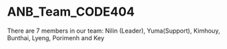 # ANB_Team_CODE404
There are 7 members in our team: Nilin (Leader), Yuma(Support), Kimhouy, Bunthai, Lyeng, Porimenh and Key
